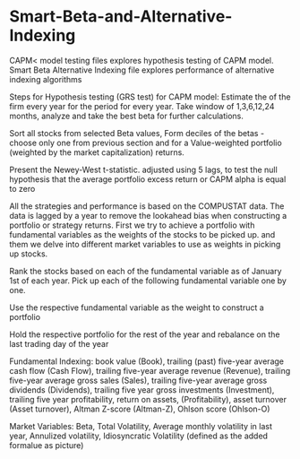# Smart-Beta-and-Alternative-Indexing

CAPM< model testing files explores hypothesis testing of CAPM model. 
Smart Beta Alternative Indexing file explores performance of alternative indexing algorithms

Steps for Hypothesis testing (GRS test) for CAPM model:
Estimate the of the firm every year for the period for every year. Take window of 1,3,6,12,24 months, analyze and take the best beta for further calculations.

Sort all stocks from selected Beta values, Form deciles of the betas - choose only one from previous section and for a Value-weighted portfolio (weighted by the market capitalization) returns.

Present the Newey-West t-statistic. adjusted using 5 lags, to test the null hypothesis that the average
portfolio excess return or CAPM alpha is equal to zero

All the strategies and performance is based on the COMPUSTAT data. The data is lagged by a year to remove the lookahead bias when constructing a portfolio or strategy returns.
First we try to achieve a portfolio with fundamental variables as the weights of the stocks to be picked up. and them we delve into different market variables to use as weights 
in picking up stocks. 

Rank the stocks based on each of the fundamental variable as of January 1st of each year. Pick up each of the following fundamental variable one by one.

Use the respective fundamental variable as the weight to construct a portfolio

Hold the respective portfolio for the rest of the year and rebalance on the last trading day
of the year

Fundamental Indexing:
book value (Book), trailing (past) five-year average cash flow (Cash Flow), trailing five-year average revenue (Revenue), 
trailing five-year average gross sales (Sales), trailing five-year average gross dividends (Dividends), 
trailing five year gross investments (Investment), trailing five year profitability, return on assets, (Profitability), asset turnover (Asset turnover), Altman Z-score (Altman-Z), Ohlson score (Ohlson-O)

Market Variables:
Beta, Total Volatility, Average monthly volatility in last year, Annulized volatility, Idiosyncratic Volatility (defined as the added formalue as picture)
